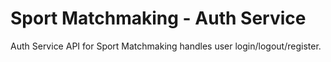 # Sport Matchmaking - Auth Service

Auth Service API for Sport Matchmaking handles user login/logout/register.
